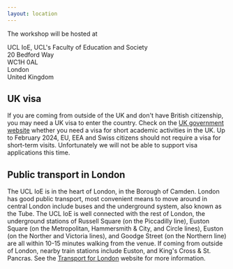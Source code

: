 ```yaml
---
layout: location
---
```


The workshop will be hosted at

UCL IoE, UCL's Faculty of Education and Society<br/>
20 Bedford Way<br/>
WC1H 0AL<br/>
London<br/>
United Kingdom

## UK visa

If you are coming from outside of the UK and don't have British citizenship, you
may need a UK visa to enter the country.  Check on the [UK government
website](https://www.gov.uk/check-uk-visa) whether you need a visa for short
academic activities in the UK.  Up to February 2024, EU, EEA and Swiss citizens
should not require a visa for short-term visits.  Unfortunately we will not be
able to support visa applications this time.

## Public transport in London

The UCL IoE is in the heart of London, in the Borough of Camden.  London has
good public transport, most convenient means to move around in central London
include buses and the underground system, also known as the Tube.  The UCL IoE
is well connected with the rest of London, the underground stations of Russell
Square (on the Piccadilly line), Euston Square (on the Metropolitan, Hammersmith
& City, and Circle lines), Euston (on the Norther and Victoria lines), and
Goodge Street (on the Northern line) are all within 10-15 minutes walking from
the venue.  If coming from outside of London, nearby train stations include
Euston, and King's Cross & St. Pancras.  See the [Transport for
London](https://tfl.gov.uk/) website for more information.
